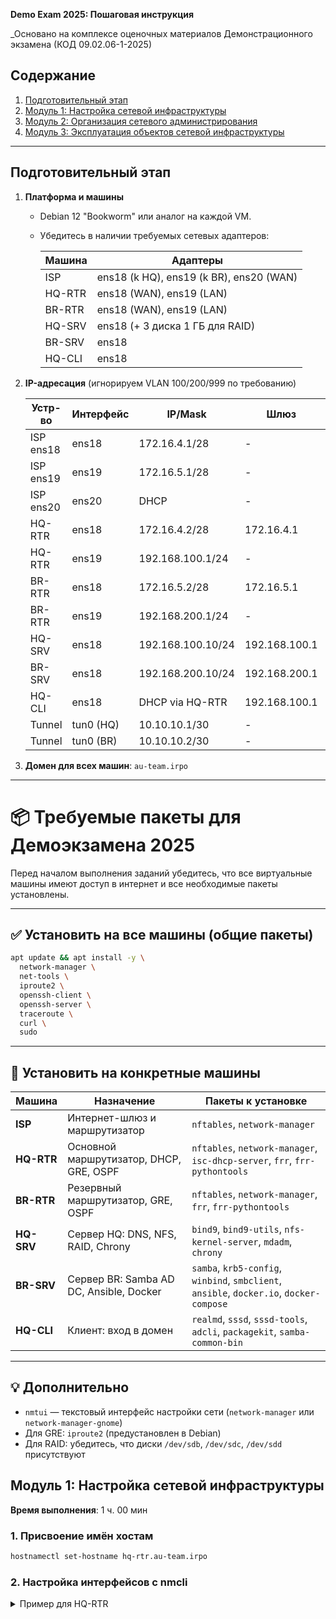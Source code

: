 **Demo Exam 2025: Пошаговая инструкция**

_Основано на комплексе оценочных материалов Демонстрационного экзамена (КОД 09.02.06-1-2025)

## Содержание

1. [Подготовительный этап](#подготовительный-этап)
2. [Модуль 1: Настройка сетевой инфраструктуры](#модуль-1-настройка-сетевой-инфраструктуры)
3. [Модуль 2: Организация сетевого администрирования](#модуль-2-организация-сетевого-администрирования)
4. [Модуль 3: Эксплуатация объектов сетевой инфраструктуры](#модуль-3-эксплуатация-объектов-сетевой-инфраструктуры)

---

## Подготовительный этап

1. **Платформа и машины**
   - Debian 12 "Bookworm" или аналог на каждой VM.
   - Убедитесь в наличии требуемых сетевых адаптеров:

     | Машина    | Адаптеры                                   |
     |-----------|--------------------------------------------|
     | ISP       | ens18 (k HQ), ens19 (k BR), ens20 (WAN)    |
     | HQ-RTR    | ens18 (WAN), ens19 (LAN)                   |
     | BR-RTR    | ens18 (WAN), ens19 (LAN)                   |
     | HQ-SRV    | ens18 (+ 3 диска 1 ГБ для RAID)            |
     | BR-SRV    | ens18                                     |
     | HQ-CLI    | ens18                                     |

2. **IP-адресация** (игнорируем VLAN 100/200/999 по требованию)

   | Устр-во   | Интерфейс     | IP/Mask          | Шлюз          | Комментарий               |
   |-----------|---------------|------------------|---------------|--------------------------|
   | ISP ens18 | ens18         | 172.16.4.1/28    | -             | связь с HQ               |
   | ISP ens19 | ens19         | 172.16.5.1/28    | -             | связь с BR               |
   | ISP ens20 | ens20         | DHCP             | -             | выход в интернет         |
   | HQ-RTR    | ens18         | 172.16.4.2/28    | 172.16.4.1    |                          |
   | HQ-RTR    | ens19         | 192.168.100.1/24 | -             | LAN HQ                   |
   | BR-RTR    | ens18         | 172.16.5.2/28    | 172.16.5.1    |                          |
   | BR-RTR    | ens19         | 192.168.200.1/24 | -             | LAN BR                   |
   | HQ-SRV    | ens18         | 192.168.100.10/24| 192.168.100.1 |                          |
   | BR-SRV    | ens18         | 192.168.200.10/24| 192.168.200.1 |                          |
   | HQ-CLI    | ens18         | DHCP via HQ-RTR  | 192.168.100.1 |                          |
   | Tunnel    | tun0 (HQ)     | 10.10.10.1/30    | -             |                          |
   | Tunnel    | tun0 (BR)     | 10.10.10.2/30    | -             |                          |

3. **Домен для всех машин**: `au-team.irpo`

---

# 📦 Требуемые пакеты для Демоэкзамена 2025

Перед началом выполнения заданий убедитесь, что все виртуальные машины имеют доступ в интернет и все необходимые пакеты установлены.

---

## ✅ Установить на все машины (общие пакеты)

```bash
apt update && apt install -y \
  network-manager \
  net-tools \
  iproute2 \
  openssh-client \
  openssh-server \
  traceroute \
  curl \
  sudo
```

---

## 📌 Установить на конкретные машины

| Машина     | Назначение                                | Пакеты к установке                                                                 |
|------------|-------------------------------------------|-------------------------------------------------------------------------------------|
| **ISP**    | Интернет-шлюз и маршрутизатор             | `nftables`, `network-manager`                                                      |
| **HQ-RTR** | Основной маршрутизатор, DHCP, GRE, OSPF   | `nftables`, `network-manager`, `isc-dhcp-server`, `frr`, `frr-pythontools`         |
| **BR-RTR** | Резервный маршрутизатор, GRE, OSPF        | `nftables`, `network-manager`, `frr`, `frr-pythontools`                            |
| **HQ-SRV** | Сервер HQ: DNS, NFS, RAID, Chrony         | `bind9`, `bind9-utils`, `nfs-kernel-server`, `mdadm`, `chrony`                     |
| **BR-SRV** | Сервер BR: Samba AD DC, Ansible, Docker   | `samba`, `krb5-config`, `winbind`, `smbclient`, `ansible`, `docker.io`, `docker-compose` |
| **HQ-CLI** | Клиент: вход в домен                      | `realmd`, `sssd`, `sssd-tools`, `adcli`, `packagekit`, `samba-common-bin`          |

---

## 💡 Дополнительно

- `nmtui` — текстовый интерфейс настройки сети (`network-manager` или `network-manager-gnome`)
- Для GRE: `iproute2` (предустановлен в Debian)
- Для RAID: убедитесь, что диски `/dev/sdb`, `/dev/sdc`, `/dev/sdd` присутствуют

## Модуль 1: Настройка сетевой инфраструктуры

**Время выполнения**: 1 ч. 00 мин 

### 1. Присвоение имён хостам
```bash
hostnamectl set-hostname hq-rtr.au-team.irpo
```

### 2. Настройка интерфейсов с nmcli
<details>
<summary>Пример для HQ-RTR</summary>
```bash
nmcli con add type ethernet con-name WAN ifname ens18 ip4 172.16.4.2/28 gw4 172.16.4.1
nmcli con mod WAN ipv4.dns 8.8.8.8
nmcli con up WAN

nmcli con add type ethernet con-name LAN ifname ens19 ip4 192.168.100.1/24
nmcli con up LAN
```
</details>

### 3. Конфигурация ISP
```bash
nmcli con add type ethernet con-name TO-HQ ifname ens18 ip4 172.16.4.1/28
nmcli con up TO-HQ

nmcli con add type ethernet con-name TO-BR ifname ens19 ip4 172.16.5.1/28
nmcli con up TO-BR

nmcli con add type ethernet con-name WAN-DHCP ifname ens20
nmcli con up WAN-DHCP
```

### 4. Включение IP-форвардинга и NAT (nftables)
```bash
echo "net.ipv4.ip_forward=1" > /etc/sysctl.d/99-forwarding.conf
sysctl -p /etc/sysctl.d/99-forwarding.conf

apt update && apt install -y nftables
# В /etc/nftables.conf добавить:
# chain postrouting { type nat hook postrouting priority 100; policy accept; oifname ens20 masquerade }
systemctl enable --now nftables
```

### 5. GRE-туннель
```bash
# HQ-RTR
ip tunnel add tun0 mode gre remote 172.16.5.2 local 172.16.4.2 ttl 255
ip addr add 10.10.10.1/30 dev tun0
ip link set tun0 up

# BR-RTR
ip tunnel add tun0 mode gre remote 172.16.4.2 local 172.16.5.2 ttl 255
ip addr add 10.10.10.2/30 dev tun0
ip link set tun0 up
```

### 6. OSPF (FRR)
```bash
apt install -y frr frr-pythontools
# /etc/frr/daemons: zebra=yes ospfd=yes
systemctl enable --now frr
vtysh <<EOF
conf t
router ospf
 ospf router-id 1.1.1.1       # HQ (BR: 2.2.2.2)
 network 10.10.10.0/30 area 0
 network 192.168.100.0/24 area 0
 passive-interface ens19
 area 0 authentication message-digest
 interface tun0
  ip ospf message-digest-key 1 md5 MySecretPass
exit
write
EOF
```

### 7. DHCP-сервер (ISC DHCP)
```bash
apt install -y isc-dhcp-server
# /etc/dhcp/dhcpd.conf: опции домена, подсеть 192.168.100.0/24
# INTERFACESv4="ens19"
systemctl enable --now isc-dhcp-server
```

### 8. DNS-сервер (BIND9)
```bash
apt install -y bind9 bind9-utils
# /etc/bind/named.conf.options: forwarders { 8.8.8.8; 8.8.4.4; }
# /etc/bind/named.conf.local: зоны au-team.irpo и 100.168.192.in-addr.arpa
named-checkconf && named-checkzone au-team.irpo /etc/bind/db.au-team.irpo
systemctl enable --now bind9
```

---

## Модуль 2: Организация сетевого администрирования

**Время выполнения**: 1 ч. 30 мин 

### 1. Samba AD DC (BR-SRV)
```bash
apt install -y samba krb5-config winbind smbclient
samba-tool domain provision --use-rfc2307 --interactive
cp /var/lib/samba/private/krb5.conf /etc/
systemctl unmask samba-ad-dc && systemctl enable --now samba-ad-dc
```

### 2. Вход клиента в домен (HQ-CLI)
```bash
apt install -y realmd sssd sssd-tools adcli packagekit samba-common-bin
realm join --user=administrator au-team.irpo
```

### 3. RAID 5 + NFS (HQ-SRV)
```bash
apt install -y mdadm nfs-kernel-server
mdadm --create /dev/md0 --level=5 --raid-devices=3 /dev/sdb /dev/sdc /dev/sdd
mkfs.ext4 /dev/md0 && echo "/dev/md0 /raid5 ext4 defaults 0 0" >> /etc/fstab
mkdir -p /raid5/nfs && chown nobody:nogroup /raid5/nfs
echo "/raid5/nfs 192.168.100.0/24(rw,sync,no_subtree_check)" >> /etc/exports
exportfs -a && systemctl restart nfs-kernel-server
```

### 4. Chrony NTP
```bash
apt install -y chrony
# /etc/chrony/chrony.conf: local stratum 5, allow 192.168.0.0/16
systemctl restart chrony
# Клиенты: server hq-rtr.au-team.irpo iburst
```

### 5. Ansible (BR-SRV)
```bash
apt install -y ansible
cat <<EOF > /etc/ansible/hosts
[routers]
hq-rtr.au-team.irpo
br-rtr.au-team.irpo

[servers]
hq-srv.au-team.irpo
br-srv.au-team.irpo

[clients]
hq-cli.au-team.irpo

[all:vars]
ansible_user=net_admin
ansible_ssh_pass=P@$$word
ansible_become_pass=P@$$word
EOF

ansible all -m ping
```

### 6. Docker + MediaWiki (BR-SRV)
```bash
apt install -y docker.io docker-compose
docker run -d -p 8080:80 --name mediawiki mediawiki
```
